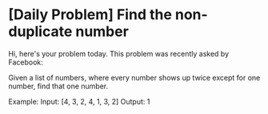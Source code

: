 # [Daily Problem] Find the non-duplicate number

Hi, here's your problem today. This problem was recently asked by Facebook:

Given a list of numbers, where every number shows up twice except for one number, find that one number.

Example:
Input: [4, 3, 2, 4, 1, 3, 2]
Output: 1
